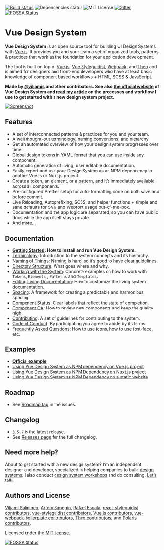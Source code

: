 [![Build status](https://travis-ci.org/viljamis/vue-design-system.svg?branch=master)](https://travis-ci.org/viljamis/vue-design-system/) ![Dependencies status](https://david-dm.org/viljamis/vue-design-system.svg) ![MIT License](https://img.shields.io/badge/license-MIT-blue.svg) [![Gitter](https://badges.gitter.im/gitterHQ/gitter.svg)](https://gitter.im/vueds/Lobby)
[![FOSSA Status](https://app.fossa.io/api/projects/git%2Bgithub.com%2Fviljamis%2Fvue-design-system.svg?type=shield)](https://app.fossa.io/projects/git%2Bgithub.com%2Fviljamis%2Fvue-design-system?ref=badge_shield)

# Vue Design System

**Vue Design System** is an open source tool for building UI Design Systems with [Vue.js](https://vuejs.org). It provides you and your team a set of organized tools, patterns & practices that work as the foundation for your application development.

The tool is built on top of [Vue.js](https://vuejs.org), [Vue Styleguidist](https://github.com/vue-styleguidist/vue-styleguidist), [Webpack](https://webpack.js.org), and [Theo](https://github.com/salesforce-ux/theo) and is aimed for designers and front-end developers who have at least basic knowledge of component based workflows + HTML, SCSS & JavaScript.

**Made by [@viljamis](https://twitter.com/viljamis) and other contributors. See also [the official website](https://vueds.com) of Vue Design System and [read my article](https://viljamis.com/2018/vue-design-system/) on the processes and workflow I use to get started with a new design system project.**

[![Screenshot](./docs/preview.gif)](https://vueds.com/)

## Features

- A set of interconnected patterns & practices for you and your team.
- A well thought-out terminology, naming conventions, and hierarchy.
- Get an automated overview of how your design system progresses over time.
- Global design tokens in YAML format that you can use inside any component.
- Automatic generation of living, user editable documentation.
- Easily export and use your Design System as an NPM dependency in another Vue.js or Nuxt.js project.
- Create a token, an element, or a pattern, and it’s immediately available across all components.
- Pre-configured Prettier setup for auto-formatting code on both save and before commit.
- Live Reloading, Autoprefixing, SCSS, and helper functions + simple and sane defaults for SVG and Webfont usage out-of-the-box.
- Documentation and the app logic are separated, so you can have public docs while the app itself stays private.
- [And more…](https://vueds.com/)

## Documentation

- **[Getting Started](https://github.com/viljamis/vue-design-system/wiki/getting-started): How to install and run Vue Design System.**
- [Terminology](https://github.com/viljamis/vue-design-system/wiki/terminology): Introduction to the system concepts and its hierarchy.
- [Naming of Things](https://github.com/viljamis/vue-design-system/wiki/naming-of-Things): Naming is hard, so it’s good to have clear guidelines.
- [Directory Structure](https://github.com/viljamis/vue-design-system/wiki/directory-structure): What goes where and why.
- [Working with the System](https://github.com/viljamis/vue-design-system/wiki/working-with-the-system): Concrete examples on how to work with `Tokens`, `Elements` , `Patterns` and `Templates`.
- [Editing Living Documentation](https://github.com/viljamis/vue-design-system/wiki/editing-living-documentation): How to customize the living system documentation.
- [Spacing](https://github.com/viljamis/vue-design-system/wiki/spacing): A framework for creating a predictable and harmonious spacing.
- [Component Status](https://github.com/viljamis/vue-design-system/wiki/Component-Status): Clear labels that reflect the state of completion.
- [Component QA](https://github.com/viljamis/vue-design-system/wiki/Component-QA): How to review new components and keep the quality high.
- [Contributing](https://github.com/viljamis/vue-design-system/blob/master/CONTRIBUTING.md): A set of guidelines for contributing to the system.
- [Code of Conduct](https://github.com/viljamis/vue-design-system/blob/master/CODE_OF_CONDUCT.md): By participating you agree to abide by its terms.
- [Frequently Asked Questions](<https://github.com/viljamis/vue-design-system/wiki/frequently-asked-questions-(FAQ)>): How to use icons, how to use font-face, etc.

## Examples

- **[Official example](https://vueds.com/example)**
- [Using Vue Design System as NPM dependency on Vue.js project](https://github.com/viljamis/vue-design-system-example)
- [Using Vue Design System as NPM Dependency on Nuxt.js project](https://github.com/viljamis/nuxt-design-system)
- [Using Vue Design System as NPM Dependency on a static website](https://github.com/viljamis/vue-design-system-example-website)

## Roadmap

- See [Roadmap tag](https://github.com/viljamis/vue-design-system/issues?q=is%3Aissue+is%3Aopen+label%3Aroadmap) in the issues.

## Changelog

- `3.5.7` is the latest release.
- See [Releases page](https://github.com/viljamis/vue-design-system/releases) for the full changelog.

## Need more help?

About to get started with a new design system? I’m an independent designer and developer, specialized in helping companies to build [design systems](https://vueds.com). I also conduct [design system workshops](https://viljamis.com/2018/vue-design-system/) and do consulting. [Let’s talk!](https://twitter.com/viljamis)

## Authors and License

[Viljami Salminen](https://viljamis.com), [Artem Sapegin](http://sapegin.me), [Rafael Escala](https://github.com/rafaesc), [react-styleguidist contributors](https://github.com/styleguidist/react-styleguidist/graphs/contributors), [vue-styleguidist contributors](https://github.com/vue-styleguidist/vue-styleguidist/graphs/contributors), [Vue.js contributors](https://github.com/vuejs/vue/graphs/contributors), [vue-webpack-boilerplate contributors](https://github.com/vuejs-templates/webpack/graphs/contributors), [Theo contributors](https://github.com/salesforce-ux/theo/graphs/contributors), and [Polaris contributors](https://github.com/Shopify/polaris).

Licensed under the [MIT license](https://github.com/viljamis/vue-design-system/blob/master/LICENSE).


[![FOSSA Status](https://app.fossa.io/api/projects/git%2Bgithub.com%2Fviljamis%2Fvue-design-system.svg?type=large)](https://app.fossa.io/projects/git%2Bgithub.com%2Fviljamis%2Fvue-design-system?ref=badge_large)
